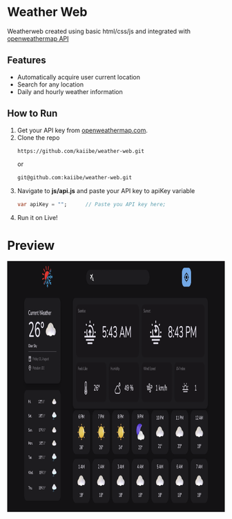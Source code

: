 # Weather Web

<p>Weatherweb created using basic html/css/js and integrated with <a href="https://openweathermap.org/api/">openweathermap API</a> </p>

## Features

- Automatically acquire user current location
- Search for any location
- Daily and hourly weather information 

## How to Run

1. Get your API key from <a href="https://openweathermap.org/api/">openweathermap.com</a>.
2. Clone the repo
   ```sh
   https://github.com/kaiibe/weather-web.git
   ```
   or
   ```sh
   git@github.com:kaiibe/weather-web.git
   ```
3. Navigate to **js/api.js** and paste your API key to apiKey variable
   ```dart
   var apiKey = "";      // Paste you API key here;
   ```
4. Run it on Live!

# Preview

<p align="center">
<img src="/assets/img/preview.png" height="580px"/> 
</p>
